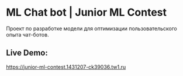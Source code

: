 # ML Chat bot | Junior ML Contest
Проект по разработке модели для оптимизации пользовательского опыта чат-ботов.

## Live Demo:
https://junior-ml-contest.1431207-ck39036.tw1.ru
